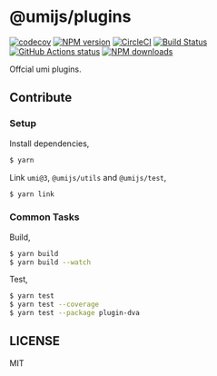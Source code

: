 # @umijs/plugins

[![codecov](https://codecov.io/gh/umijs/plugins/branch/master/graph/badge.svg)](https://codecov.io/gh/umijs/plugins) [![NPM version](https://img.shields.io/npm/v/@umijs/cli.svg?style=flat)](https://npmjs.org/package/@umijs/cli) [![CircleCI](https://circleci.com/gh/umijs/plugins/tree/master.svg?style=svg)](https://circleci.com/gh/umijs/plugins/tree/master) [![Build Status](https://dev.azure.com/umijs/umi/_apis/build/status/umijs.plugins?branchName=master)](https://dev.azure.com/umijs/umi/_build/latest?definitionId=1&branchName=master) [![GitHub Actions status](https://github.com/umijs/plugins/workflows/Node%20CI/badge.svg)](https://github.com/umijs/plugins) [![NPM downloads](http://img.shields.io/npm/dm/@umijs/cli.svg?style=flat)](https://npmjs.org/package/@umijs/cli)

Offcial umi plugins.

## Contribute

### Setup

Install dependencies,

```bash
$ yarn
```

Link `umi@3`, `@umijs/utils` and `@umijs/test`,

```bash
$ yarn link
```

### Common Tasks

Build,

```bash
$ yarn build
$ yarn build --watch
```

Test,

```bash
$ yarn test
$ yarn test --coverage
$ yarn test --package plugin-dva
```

## LICENSE

MIT
